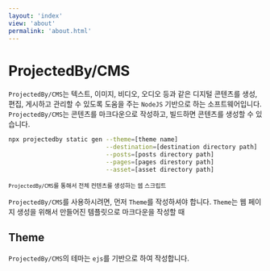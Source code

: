 ```yaml
---
layout: 'index'
view: 'about'
permalink: 'about.html'
---
```


# ProjectedBy/CMS

`ProjectedBy/CMS`는 텍스트, 이미지, 비디오, 오디오 등과 같은 디지털 콘텐츠를 생성, 편집, 게시하고 관리할 수 있도록 도움을 주는 `NodeJS` 기반으로 하는 소프트웨어입니다. `ProjectedBy/CMS`는 콘텐츠를 마크다운으로 작성하고, 빌드하면 콘텐츠를 생성할 수 있습니다.

```sh
npx projectedby static gen --theme=[theme name]                         \
                           --destination=[destination directory path]   \
                           --posts=[posts directory path]               \
                           --pages=[pages direstory path]               \
                           --asset=[asset directory path]
```
<sub>`ProjectedBy/CMS`를 통해서 전체 컨텐츠를 생성하는 쉡 스크립트</sub>

`ProjectedBy/CMS`를 사용하시려면, 먼저 `Theme`를 작성하셔야 합니다. `Theme`는 웹 페이지 생성을 위해서 만들어진 템플릿으로 마크다운을 작성할 때 

## Theme

`ProjectedBy/CMS`의 테마는 `ejs`를 기반으로 하여 작성합니다.


<!-- 
컨텐츠 관리 시스템입니다.


콘텐츠 관리 시스템(CMS)은 텍스트, 이미지, 비디오, 오디오 등과 같은 디지털 콘텐츠를 생성, 편집, 게시하고 관리하는 데 사용되는 소프트웨어입니다. CMS는 비즈니스, 교육, 정부 등 다양한 분야에서 사용되며, 웹사이트, 블로그, 포털, 커뮤니티, 전자상거래 플랫폼 등 다양한 유형의 콘텐츠를 관리하는 데 사용됩니다.

CMS의 주요 기능은 다음과 같습니다.

콘텐츠 생성 및 편집: CMS는 다양한 템플릿과 도구를 제공하여 사용자가 쉽게 콘텐츠를 생성하고 편집할 수 있도록 합니다.
콘텐츠 관리: CMS는 콘텐츠의 저장, 검색, 액세스, 권한 관리 등을 지원하여 효율적으로 콘텐츠를 관리할 수 있도록 합니다.
콘텐츠 분석: CMS는 콘텐츠의 조회수, 참여도, 전환율 등을 분석하여 콘텐츠의 효과를 측정할 수 있도록 합니다.
CMS는 다음과 같은 장점을 제공합니다.

비전문가도 쉽게 사용할 수 있습니다.
콘텐츠 관리의 효율성을 높일 수 있습니다.
콘텐츠의 효과를 측정할 수 있습니다.
CMS는 크게 오픈 소스 CMS와 상용 CMS로 나눌 수 있습니다. 오픈 소스 CMS는 무료로 사용할 수 있지만, 전문적인 지식이 필요할 수 있습니다. 상용 CMS는 유료로 사용할 수 있지만, 다양한 기능과 지원을 제공합니다.

대표적인 오픈 소스 CMS로는 워드프레스, 드루팔, 줌라 등이 있습니다. 대표적인 상용 CMS로는 오픈소스 기반의 워드프레스닷컴과 드루팔닷컴, 전용 플랫폼 기반의 쇼피파이 등이 있습니다.

CMS는 디지털 콘텐츠 관리의 필수 도구로, 다양한 분야에서 폭넓게 사용되고 있습니다.


ProjectedBy 에서 제공하는 컨텐츠 관리 시스템입니다.


세컨 브러쉬 | Second Brush
생성 AI의 등장은 창작자를 향한 위협이라기보단 새로운 도구의 등장과 기회가 될 수 있습니다.
”세컨브러쉬(Second Brush)”라는 이름처럼, 생성 AI는 기존 창작자와 창작을 시도하려는 분에게 새로운 도구로써, 혹은 조수로써 창작활동을 도울 것입니다.
생성 AI가 어렵게 느껴지셨거나 보다 양질의 정보를 원하시는 분들을 위해 Second Brush는 아래와 같이 뉴스레터와 강의를 운영하고 있습니다.
 뉴스레터 ‘Daily Prompt’ [구독하기]
범람하는 AI 소식에서 길을 잃지 않도록, 발행인이 직접 매일 큐레이션하여 발송합니다.
 생성AI 활용법 강의 [강의 목록]
경험에서 우러나온 양질의 노하우를 공유하며, 단순 활용법 뿐만 아니라 앞으로의 동향까지도 전달합니다.
 카카오톡 문의 [문의하기] -->